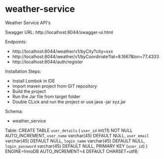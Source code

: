 # weather-service
Weather Service API's

Swagger URL: http://localhost:8044/swagger-ui.html

Endpoints: 
 - http://localhost:8044/weather/v1/byCity?city=xxx
 - http://localhost:8044/weather/v1/byCoordinate?lat=8.1667&lon=77.4333
 - http://localhost:8044/auth/register
 

Installation Steps:
 - Install Lombok in IDE
 - Import maven project from GIT repository
 - Build the project
 - Run the Jar file from target folder
 - Double CLick and run the project or use java -jar xyz.jar

Schema:
 - weather_service
 
Table:
   CREATE TABLE `user_details` (
  `user_id` int(11) NOT NULL AUTO_INCREMENT,
  `user_name` varchar(45) DEFAULT NULL,
  `user_email` varchar(45) DEFAULT NULL,
  `login_name` varchar(45) DEFAULT NULL,
  `login_password` varchar(45) DEFAULT NULL,
   PRIMARY KEY (`user_id`)
   ) ENGINE=InnoDB AUTO_INCREMENT=4 DEFAULT CHARSET=utf8;
   